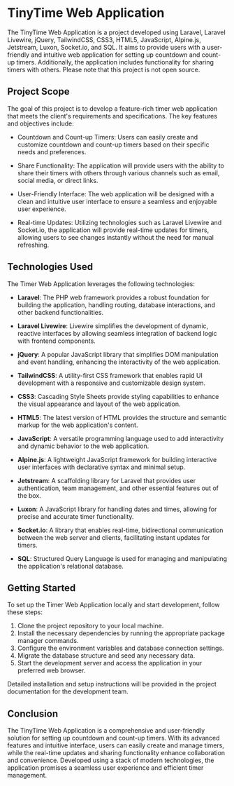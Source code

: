 # TinyTime Web Application

The TinyTime Web Application is a project developed using Laravel, Laravel Livewire, jQuery, TailwindCSS, CSS3, HTML5, JavaScript, Alpine.js, Jetstream, Luxon, Socket.io, and SQL. It aims to provide users with a user-friendly and intuitive web application for setting up countdown and count-up timers. Additionally, the application includes functionality for sharing timers with others. Please note that this project is not open source.

## Project Scope

The goal of this project is to develop a feature-rich timer web application that meets the client's requirements and specifications. The key features and objectives include:

- Countdown and Count-up Timers: Users can easily create and customize countdown and count-up timers based on their specific needs and preferences.

- Share Functionality: The application will provide users with the ability to share their timers with others through various channels such as email, social media, or direct links.

- User-Friendly Interface: The web application will be designed with a clean and intuitive user interface to ensure a seamless and enjoyable user experience.

- Real-time Updates: Utilizing technologies such as Laravel Livewire and Socket.io, the application will provide real-time updates for timers, allowing users to see changes instantly without the need for manual refreshing.

## Technologies Used

The Timer Web Application leverages the following technologies:

- **Laravel**: The PHP web framework provides a robust foundation for building the application, handling routing, database interactions, and other backend functionalities.

- **Laravel Livewire**: Livewire simplifies the development of dynamic, reactive interfaces by allowing seamless integration of backend logic with frontend components.

- **jQuery**: A popular JavaScript library that simplifies DOM manipulation and event handling, enhancing the interactivity of the web application.

- **TailwindCSS**: A utility-first CSS framework that enables rapid UI development with a responsive and customizable design system.

- **CSS3**: Cascading Style Sheets provide styling capabilities to enhance the visual appearance and layout of the web application.

- **HTML5**: The latest version of HTML provides the structure and semantic markup for the web application's content.

- **JavaScript**: A versatile programming language used to add interactivity and dynamic behavior to the web application.

- **Alpine.js**: A lightweight JavaScript framework for building interactive user interfaces with declarative syntax and minimal setup.

- **Jetstream**: A scaffolding library for Laravel that provides user authentication, team management, and other essential features out of the box.

- **Luxon**: A JavaScript library for handling dates and times, allowing for precise and accurate timer functionality.

- **Socket.io**: A library that enables real-time, bidirectional communication between the web server and clients, facilitating instant updates for timers.

- **SQL**: Structured Query Language is used for managing and manipulating the application's relational database.

## Getting Started

To set up the Timer Web Application locally and start development, follow these steps:

1. Clone the project repository to your local machine.
2. Install the necessary dependencies by running the appropriate package manager commands.
3. Configure the environment variables and database connection settings.
4. Migrate the database structure and seed any necessary data.
5. Start the development server and access the application in your preferred web browser.

Detailed installation and setup instructions will be provided in the project documentation for the development team.

## Conclusion

The TinyTime Web Application is a comprehensive and user-friendly solution for setting up countdown and count-up timers. With its advanced features and intuitive interface, users can easily create and manage timers, while the real-time updates and sharing functionality enhance collaboration and convenience. Developed using a stack of modern technologies, the application promises a seamless user experience and efficient timer management.
